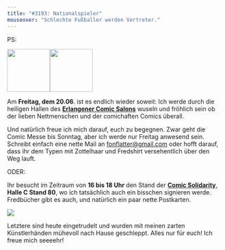 ```yaml
---
title: "#3193: Nationalspieler"
mouseover: "Schlechte Fußballer werden Vertreter."
---
```


PS:

<img src="http://www.comic-salon.de/daten/pics/Logo_2014.gif" width=100><img src="https://sites.google.com/site/comicsolidarity/_/rsrc/1388751015016/config/customLogo.gif" width=100>

Am <strong>Freitag, dem 20.06</strong>. ist es endlich wieder soweit: Ich werde durch die heiligen Hallen des <a href="http://www.comic-salon.de/"><strong>Erlangener Comic Salons</strong></a> wuseln und fröhlich sein ob der lieben Nettmenschen und der comichaften Comics überall. 

Und natürlich freue ich mich darauf, euch zu begegnen. Zwar geht die Comic Messe bis Sonntag, aber ich werde nur Freitag anwesend sein. Schreibt einfach eine nette Mail an <a href="mailto:fonflatter@gmail.com">fonflatter@gmail.com</a> oder hofft darauf, dass ihr dem Typen mit Zottelhaar und Fredshirt versehentlich über den Weg lauft.

ODER:

Ihr besucht im Zeitraum von <strong>16 bis 18 Uhr</strong> den Stand der <a href="https://www.facebook.com/comicsolidarity" title="Comic Solidarity"><strong>Comic Solidarity</strong></a>, <strong>Halle C Stand 80</strong>, wo ich tatsächlich auch ein bisschen signieren werde. Fredbücher gibt es auch, und natürlich ein paar nette Postkarten.

<img src="http://www.fonflatter.de/bilder/pakete_erl_s.jpg">

Letztere sind heute eingetrudelt und wurden mit meinen zarten Künstlerhänden mühevoll nach Hause geschleppt. Alles nur für euch!
Ich freue mich seeeehr!

